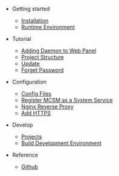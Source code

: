 - Getting started

  - [Installation](getting-started/manual-install.md)
  - [Runtime Environment](getting-started/runtime-environment.md)

- Tutorial

  - [Adding Daemon to Web Panel](configuration/adding-daemon.md)
  - [Project Structure](configuration/project-structure.md)
  - [Update](tutorial/update-mcsmanager.md)
  - [Forget Password](tutorial/forget-password.md)

- Configuration

  - [Config Files](configuration/where-is-config-file.md)
  - [Register MCSM as a System Service](getting-started/linux-service.md)
  - [Nginx Reverse Proxy](tutorial/simple-reverse-proxy.md)
  - [Add HTTPS](tutorial/reverse-proxy-ssl.md)

- Develop

  - [Projects](developer/projects.md)
  - [Build Development Environment](developer/environment.md)

- Reference

  - [Github](https://github.com/MCSManager)
